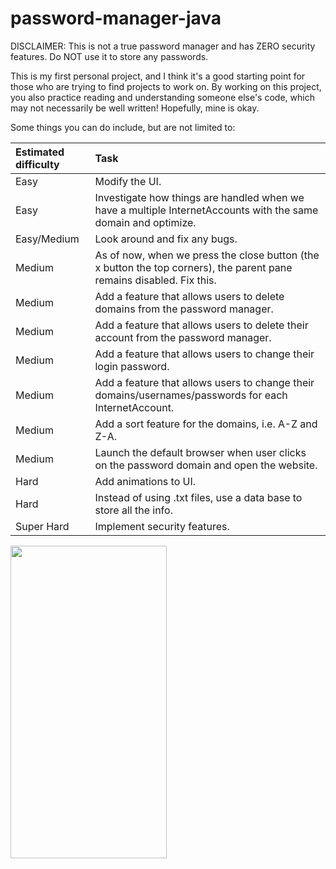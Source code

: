 # password-manager-java

DISCLAIMER: This is not a true password manager and has ZERO security features. Do NOT use it to store any passwords.

This is my first personal project, and I think it's a good starting point for those who are trying to find projects to work on. By working on this project, you also practice reading and understanding someone else's code, which may not necessarily be well written! Hopefully, mine is okay.

Some things you can do include, but are not limited to:

| Estimated difficulty | Task |
| :------------------- | :--- |
|Easy                  |Modify the UI.|
|Easy                  |Investigate how things are handled when we have a multiple InternetAccounts with the same domain and optimize.|
|Easy/Medium           |Look around and fix any bugs.|
|Medium                |As of now, when we press the close button (the x button the top corners), the parent pane remains disabled. Fix this.|
|Medium                |Add a feature that allows users to delete domains from the password manager.|
|Medium                |Add a feature that allows users to delete their account from the password manager.|
|Medium                |Add a feature that allows users to change their login password.|
|Medium                |Add a feature that allows users to change their domains/usernames/passwords for each InternetAccount.|
|Medium                |Add a sort feature for the domains, i.e. A-Z and Z-A.|
|Medium                |Launch the default browser when user clicks on the password domain and open the website.
|Hard                  |Add animations to UI.|
|Hard                  |Instead of using .txt files, use a data base to store all the info.|
|Super Hard            |Implement security features.|
<img src=“https://user-images.githubusercontent.com/54601077/115500488-39604700-a226-11eb-9cad-25313e28842a.png” width="250" height="500"/>
